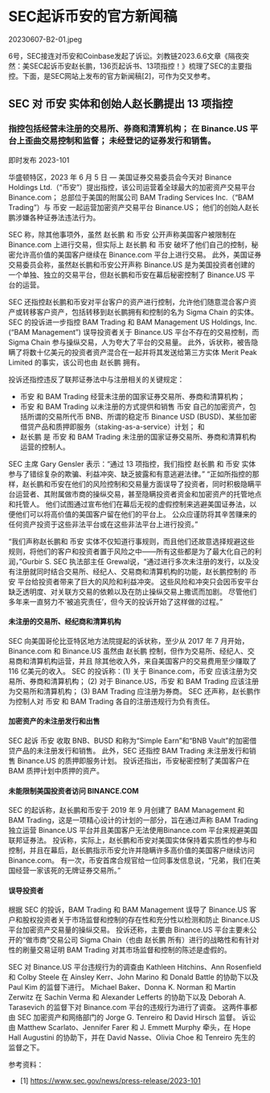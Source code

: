 # SEC起诉币安的官方新闻稿


20230607-B2-01.jpeg

6号，SEC接连对币安和Coinbase发起了诉讼。刘教链2023.6.6文章《隔夜突然：美SEC起诉币安赵长鹏，136页起诉书、13项指控！》梳理了SEC的主要指控。下面，是SEC网站上发布的官方新闻稿[2]，可作为交叉参考。

## SEC 对 币安 实体和创始人赵长鹏提出 13 项指控

### 指控包括经营未注册的交易所、券商和清算机构； 在 Binance.US 平台上歪曲交易控制和监督； 未经登记的证券发行和销售。

即时发布
2023-101

华盛顿特区，2023 年 6 月 5 日 —
美国证券交易委员会今天对 Binance Holdings Ltd.（“币安”）提出指控，该公司运营着全球最大的加密资产交易平台 Binance.com； 总部位于美国的附属公司 BAM Trading Services Inc.（“BAM Trading”）与 币安 一起运营加密资产交易平台 Binance.US； 他们的创始人赵长鹏涉嫌各种证券法违法行为。

SEC 称，除其他事项外，虽然 赵长鹏 和 币安 公开声称美国客户被限制在 Binance.com 上进行交易，但实际上 赵长鹏 和 币安 破坏了他们自己的控制，秘密允许高价值的美国客户继续在 Binance.com 平台上进行交易。 此外，美国证券交易委员会称，虽然赵长鹏和币安公开声称 Binance.US 是为美国投资者创建的一个单独、独立的交易平台，但赵长鹏和币安在幕后秘密控制了 Binance.US 平台的运营。

SEC 还指控赵长鹏和币安对平台客户的资产进行控制，允许他们随意混合客户资产或转移客户资产，包括转移到赵长鹏拥有和控制的名为 Sigma Chain 的实体。 SEC 的投诉进一步指控 BAM Trading 和 BAM Management US Holdings, Inc. (“BAM Management”) 误导投资者关于 Binance.US 平台不存在的交易控制，而 Sigma Chain 参与操纵交易，人为夸大了平台的交易量。 此外，诉状称，被告隐瞒了将数十亿美元的投资者资产混合在一起并将其发送给第三方实体 Merit Peak Limited 的事实，该公司也由 赵长鹏 拥有。

投诉还指控违反了联邦证券法中与注册相关的关键规定：

* 币安 和 BAM Trading 经营未注册的国家证券交易所、券商和清算机构；
* 币安 和 BAM Trading 以未注册的方式提供和销售 币安 自己的加密资产，包括所谓的交易所代币 BNB、所谓的稳定币 Binance USD (BUSD)、某些加密借贷产品和质押即服务（staking-as-a-service）计划； 和
* 赵长鹏 是 币安 和 BAM Trading 未注册的国家证券交易所、券商和清算机构运营的控制人。

SEC 主席 Gary Gensler 表示：“通过 13 项指控，我们指控 赵长鹏 和 币安 实体参与了错综复杂的欺骗、利益冲突、缺乏披露和有意逃避法律。” “正如所指控的那样，赵长鹏和币安在他们的风险控制和交易量方面误导了投资者，同时积极隐瞒平台运营者、其附属做市商的操纵交易，甚至隐瞒投资者资金和加密资产的托管地点和托管人。 他们试图通过宣布他们在幕后无视的虚假控制来逃避美国证券法，以便他们可以将高价值的美国客户留在他们的平台上。 公众应谨防将其辛苦赚来的任何资产投资于这些非法平台或在这些非法平台上进行投资。”

“我们声称赵长鹏和 币安 实体不仅知道行事规则，而且他们还故意选择规避这些规则，将他们的客户和投资者置于风险之中——所有这些都是为了最大化自己的利润，”Gurbir S. SEC 执法部主任 Grewal说，“通过进行多次未注册的发行，以及没有注册就同时结合交易所、经纪人、交易商和清算机构的功能，赵长鹏控制的 币安 平台给投资者带来了巨大的风险和利益冲突。 这些风险和冲突只会因币安平台缺乏透明度、对关联方交易的依赖以及在防止操纵交易上撒谎而加剧。 尽管他们多年来一直努力不‘被追究责任’，但今天的投诉开始了这样做的过程。”

#### 未注册的交易所、经纪商和清算机构

SEC 向美国哥伦比亚特区地方法院提起的诉状称，至少从 2017 年 7 月开始，Binance.com 和 Binance.US 虽然由 赵长鹏 控制，但作为交易所、经纪人、交易商和清算机构运营，并且 除其他收入外，来自美国客户的交易费用至少赚取了 116 亿美元的收入。 SEC 的投诉称：(1) 关于 Binance.com，币安 应该注册为交易所、券商和清算机构； (2) 对于 Binance.US，币安 和 BAM Trading 应该注册为交易所和清算机构； (3) BAM Trading 应注册为券商。 SEC 还声称，赵长鹏作为控制人对 币安 和 BAM Trading 各自的注册违规行为负有责任。

#### 加密资产的未注册发行和出售

SEC 起诉 币安 收取 BNB、BUSD 和称为“Simple Earn”和“BNB Vault”的加密借贷产品的未注册发行和销售。 此外，SEC 还指控 BAM Trading 未注册发行和销售 Binance.US 的质押即服务计划。 投诉还指出，币安秘密控制了美国客户在 BAM 质押计划中质押的资产。

#### 未能限制美国投资者访问 BINANCE.COM

SEC 的起诉称，赵长鹏和币安于 2019 年 9 月创建了 BAM Management 和 BAM Trading，这是一项精心设计的计划的一部分，旨在通过声称 BAM Trading 独立运营 Binance.US 平台并且美国客户无法使用Binance.com 平台来规避美国联邦证券法。 投诉称，实际上，赵长鹏和币安对美国实体保持着实质性的参与和控制，并且在幕后，赵长鹏指示币安允许并隐瞒许多高价值的美国客户继续访问 Binance.com。 有一次，币安首席合规官给一位同事发信息说，“兄弟，我们在美国经营一家该死的无牌证券交易所。”

#### 误导投资者

根据 SEC 的投诉，BAM Trading 和 BAM Management 误导了 Binance.US 客户和股权投资者关于市场监督和控制的存在性和充分性以检测和防止 Binance.US 平台加密资产交易量的操纵交易。 投诉还称，主要由 Binance.US 平台主要未公开的“做市商”交易公司 Sigma Chain（也由 赵长鹏 所有）进行的战略性和有针对性的刷量交易证明 BAM Trading 对其市场监督和控制的陈述是虚假的。

SEC 对 Binance.US 平台违规行为的调查由 Kathleen Hitchins、Ann Rosenfield 和 Colby Steele 在 Ainsley Kerr、John Marino 和 Donald Battle 的协助下以及 Paul Kim 的监督下进行。 Michael Baker、Donna K. Norman 和 Martin Zerwitz 在 Sachin Verma 和 Alexander Lefferts 的协助下以及 Deborah A. Tarasevich 的监督下对 Binance.com 平台的违规行为进行了调查。 这两件事都由 SEC 加密资产和网络部门的 Jorge G. Tenreiro 和 David Hirsch 监督。 诉讼由 Matthew Scarlato、Jennifer Farer 和 J. Emmett Murphy 牵头，在 Hope Hall Augustini 的协助下，并在 David Nasse、Olivia Choe 和 Tenreiro 先生的监督之下。


参考资料：
- [1] https://www.sec.gov/news/press-release/2023-101


